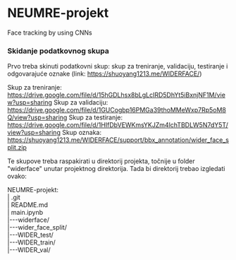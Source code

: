 # NEUMRE-projekt

Face tracking by using CNNs


### Skidanje podatkovnog skupa
Prvo treba skinuti podatkovni skup: skup za treniranje, validaciju, testiranje i odgovarajuće oznake (link: https://shuoyang1213.me/WIDERFACE/)

Skup za treniranje: https://drive.google.com/file/d/15hGDLhsx8bLgLcIRD5DhYt5iBxnjNF1M/view?usp=sharing
Skup za validaciju: https://drive.google.com/file/d/1GUCogbp16PMGa39thoMMeWxp7Rp5oM8Q/view?usp=sharing
Skup za testiranje: https://drive.google.com/file/d/1HIfDbVEWKmsYKJZm4lchTBDLW5N7dY5T/view?usp=sharing
Skup oznaka: https://shuoyang1213.me/WIDERFACE/support/bbx_annotation/wider_face_split.zip

Te skupove treba raspakirati u direktorij projekta, točnije u folder "widerface" unutar projektnog direktorija. 
Tada bi direktorij trebao izgledati ovako:

NEUMRE-projekt:  
|   .git  
|   README.md  
|   main.ipynb  
|---widerface/  
    |---wider_face_split/  
    |---WIDER_test/  
    |---WIDER_train/  
    |---WIDER_val/  
